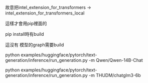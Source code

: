 故意把intel_extension_for_transformers -> intel_extension_for_transformers_local

這樣才會用pip裡面的

pip install時有build

這沒有 模型的graph需要build


python  examples/huggingface/pytorch/text-generation/inference/run_generation.py -m Qwen/Qwen-14B-Chat


python  examples/huggingface/pytorch/text-generation/inference/run_generation.py -m THUDM/chatglm3-6b

